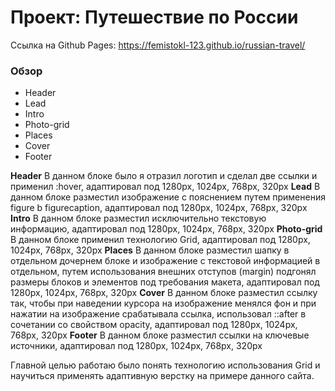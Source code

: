 # Проект: Путешествие по России

Ссылка на Github Pages: https://femistokl-123.github.io/russian-travel/

### Обзор
* Header
* Lead
* Intro
* Photo-grid
* Places
* Cover
* Footer

**Header**
В данном блоке было я отразил логотип и сделал две ссылки и применил :hover, адаптировал под 1280px, 1024px, 768px, 320px
**Lead**
В данном блоке разместил изображение с пояснением путем применения figure b figurecaption, адаптировал под 1280px, 1024px, 768px, 320px
**Intro**
В данном блоке разместил исключительно текстовую информацию, адаптировал под 1280px, 1024px, 768px, 320px
**Photo-grid**
В данном блоке применил технологию Grid, адаптировал под 1280px, 1024px, 768px, 320px
**Places**
В данном блоке разместил шапку в отдельном дочернем блоке и изображение с текстовой информацией в отдельном, путем использования внешних
отступов (margin) подгонял размеры блоков и элементов под требования макета, адаптировал под 1280px, 1024px, 768px, 320px
**Cover**
В данном блоке разместил ссылку так, чтобы при наведении курсора на изображение менялся фон и при нажатии на изображение срабатывала
ссылка, использовал ::after в сочетании со свойством opacity, адаптировал под 1280px, 1024px, 768px, 320px
**Footer**
В данном блоке разместил ссылки на ключевые источники, адаптировал под 1280px, 1024px, 768px, 320px

Главной целью работаю было понять технологию использования Grid и научиться применять адаптивную верстку на примере
данного сайта.